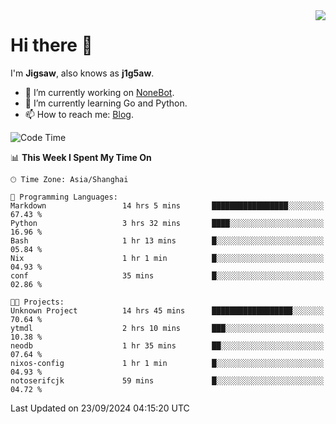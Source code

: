 <a href="#">
  <img align="right" src="https://github-readme-stats.vercel.app/api?username=j1g5awi&count_private=true&show_icons=true&title_color=80070B&text_color=B3B3B3&bg_color=212121&icon_color=80070B" />
</a>

# Hi there 👋

I'm **Jigsaw**, also knows as **j1g5aw**.

- 🔭 I’m currently working on [NoneBot](https://github.com/nonebot).
- 🌱 I’m currently learning Go and Python.
- 📫 How to reach me: [Blog](https://blog.maddestroyer.xyz/).

<!--START_SECTION:waka-->
![Code Time](http://img.shields.io/badge/Code%20Time-1%2C734%20hrs%2054%20mins-blue)

📊 **This Week I Spent My Time On** 

```text
🕑︎ Time Zone: Asia/Shanghai

💬 Programming Languages: 
Markdown                 14 hrs 5 mins       █████████████████░░░░░░░░   67.43 % 
Python                   3 hrs 32 mins       ████░░░░░░░░░░░░░░░░░░░░░   16.96 % 
Bash                     1 hr 13 mins        █░░░░░░░░░░░░░░░░░░░░░░░░   05.84 % 
Nix                      1 hr 1 min          █░░░░░░░░░░░░░░░░░░░░░░░░   04.93 % 
conf                     35 mins             █░░░░░░░░░░░░░░░░░░░░░░░░   02.86 % 

🐱‍💻 Projects: 
Unknown Project          14 hrs 45 mins      ██████████████████░░░░░░░   70.64 % 
ytmdl                    2 hrs 10 mins       ███░░░░░░░░░░░░░░░░░░░░░░   10.38 % 
neodb                    1 hr 35 mins        ██░░░░░░░░░░░░░░░░░░░░░░░   07.64 % 
nixos-config             1 hr 1 min          █░░░░░░░░░░░░░░░░░░░░░░░░   04.93 % 
notoserifcjk             59 mins             █░░░░░░░░░░░░░░░░░░░░░░░░   04.72 % 
```


 Last Updated on 23/09/2024 04:15:20 UTC
<!--END_SECTION:waka-->
